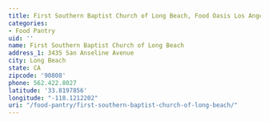 ```yaml
---
title: First Southern Baptist Church of Long Beach, Food Oasis Los Angeles
categories:
- Food Pantry
uid: ''
name: First Southern Baptist Church of Long Beach
address_1: 3435 San Anseline Avenue
city: Long Beach
state: CA
zipcode: '90808'
phone: 562.422.8027
latitude: '33.8197856'
longitude: "-118.1212202"
uri: "/food-pantry/first-southern-baptist-church-of-long-beach/"
---
```


